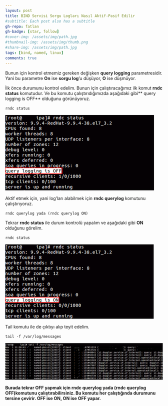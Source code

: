 ```yaml
---
layout: post
title: BIND Servisi Sorgu Logları Nasıl Aktif-Pasif Edilir
#subtitle: Each post also has a subtitle
gh-repo: fatlan
gh-badge: [star, follow]
#cover-img: /assets/img/path.jpg
#thumbnail-img: /assets/img/thumb.png
#share-img: /assets/img/path.jpg
tags: [bind, named, linux]
comments: true
---
```

Bunun için kontrol etmemiz gereken değişken **query logging** parametresidir. Yani bu parametre **On** ise **sorgu log**’u düşüyor, **O** ise düşmüyor.

İlk önce durumunu kontrol edelim. Bunun için çalıştıracağımız ilk komut **rndc status** komutudur. Ve bu komutu çalıştırıdığımızda aşağıdaki gibi** query logging is OFF** olduğunu görünüyoruz.

~~~
rndc status
~~~

![Crepe](/assets/img/bind-na-ak-pasi/named-akpa01.png)

Aktif etmek için, yani log’ları alabilmek için **rndc querylog** komutunu çalıştırıyoruz.

~~~
rndc querylog yada (rndc querylog ON)
~~~

Tekrar **rndc status** ile durum kontrolü yapalım ve aşağıdaki gibi **ON** olduğunu görelim.

~~~
rndc status
~~~

![Crepe](/assets/img/bind-na-ak-pasi/named-akpa02.png)

Tail komutu ile de çıktıyı alıp teyit edelim.

~~~
tail -f /var/log/messages
~~~

![Crepe](/assets/img/bind-na-ak-pasi/named-akpa03.png)

**Burada tekrar OFF yapmak için rndc querylog yada (rndc querylog OFF)komutunu çalıştırabilirsiniz. Bu komutu her çalıştığında durumunu tersine çevirir. OFF ise ON, ON ise OFF yapar.**